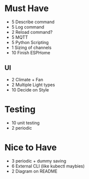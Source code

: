 

# Must Have
 - 5 Describe command
 - 5 Log command
 - 2 Reload command?
 - 5 MQTT
 - 5 Python Scripting
 - 1 Sizing of channels
 - 10 Finish ESPHome

## UI
 - 2 Climate + Fan
 - 2 Multiple Light types
 - 10 Decide on Style

# Testing
 - 10 unit testing
 - 2 periodic

# Nice to Have
 - 3 periodic + dummy saving
 - 6 External CLI (like kubectl maybies)
 - 2 Diagram on README
